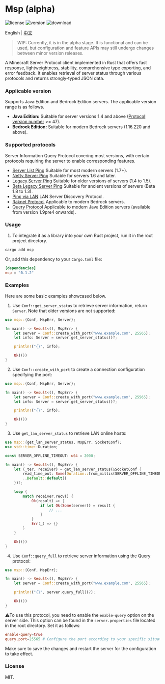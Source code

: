 # Msp (alpha)

![license](https://flat.badgen.net/badge/license/MIT/blue) ![version](https://flat.badgen.net/crates/v/msp) ![download](https://flat.badgen.net/crates/d/msp)

<p>English | <a href="README_ZH.md">中文</a></p>

> WIP: Currently, it is in the alpha stage. It is functional and can be used, but configuration and feature APIs may still undergo changes between minor version releases.

A Minecraft Server Protocol client implemented in Rust that offers fast response, lightweightness, stability, comprehensive type exporting, and error feedback. It enables retrieval of server status through various protocols and returns strongly-typed JSON data.

### Applicable version

Supports Java Edition and Bedrock Edition servers. The applicable version range is as follows.

- **Java Edition:** Suitable for server versions 1.4 and above ([Protocol version number](https://wiki.vg/Protocol_version_numbers) >= 47).
- **Bedrock Edition:** Suitable for modern Bedrock servers (1.16.220 and above).

### Supported protocols

Server Information Query Protocol covering most versions, with certain protocols requiring the server to enable corresponding features.

- [Server List Ping](https://wiki.vg/Server_List_Ping) Suitable for most modern servers (1.7+).
- [Netty Server Ping](https://wiki.vg/Server_List_Ping#1.6) Suitable for servers 1.6 and later.
- [Legacy Server Ping](https://wiki.vg/Server_List_Ping#1.4_to_1.5) Suitable for older versions of servers (1.4 to 1.5).
- [Beta Legacy Server Ping](https://wiki.vg/Server_List_Ping#Beta_1.8_to_1.3) Suitable for ancient versions of servers (Beta 1.8 to 1.3).
- [Ping via LAN](https://wiki.vg/Server_List_Ping#Ping_via_LAN_.28Open_to_LAN_in_Singleplayer.29) LAN Server Discovery Protocol.
- [Raknet Protocol](https://wiki.vg/Raknet_Protocol) Applicable to modern Bedrock servers.
- [Query Protocol](https://wiki.vg/Query) Applicable to modern Java Edition servers (available from version 1.9pre4 onwards).

### Usage

1. To integrate it as a library into your own Rust project, run it in the root project directory.

```bash
cargo add msp
```

Or, add this dependency to your `Cargo.toml` file:

```toml
[dependencies]
msp = "0.1.2"
```

### Examples

Here are some basic examples showcased below.

1. Use `Conf::get_server_status` to retrieve server information, return `Server`. Note that older versions are not supported:

```rust
use msp::{Conf, MspErr, Server};

fn main() -> Result<(), MspErr> {
    let server = Conf::create_with_port("www.example.com", 25565);
    let info: Server = server.get_server_status()?;

    println!("{}", info);

    Ok(())
}
```

2. Use `Conf::create_with_port` to create a connection configuration specifying the port:

```rust
use msp::{Conf, MspErr, Server};

fn main() -> Result<(), MspErr> {
    let server = Conf::create_with_port("www.example.com", 25565);
    let info: Server = server.get_server_status()?;

    println!("{}", info);

    Ok(())
}
```

3. Use `get_lan_server_status` to retrieve LAN online hosts:

```rust
use msp::{get_lan_server_status, MspErr, SocketConf};
use std::time::Duration;

const SERVER_OFFLINE_TIMEOUT: u64 = 2000;

fn main() -> Result<(), MspErr> {
    let (_ter, receiver) = get_lan_server_status(&SocketConf {
        read_time_out: Some(Duration::from_millis(SERVER_OFFLINE_TIMEOUT)),
        ..Default::default()
    })?;

    loop {
        match receiver.recv() {
            Ok(result) => {
                if let Ok(Some(server)) = result {
                    // ...
                }
            }
            Err(_) => {}
        }
    }

    Ok(())
}
```

4. Use `Conf::query_full` to retrieve server information using the Query protocol:

```rust
use msp::{Conf, MspErr};

fn main() -> Result<(), MspErr> {
    let server = Conf::create_with_port("www.example.com", 25565);

    println!("{}", server.query_full()?);

    Ok(())
}
```

:warning:To use this protocol, you need to enable the `enable-query` option on the server side. This option can be found in the `server.properties` file located in the root directory. Set it as follows:

```toml
enable-query=true
query.port=25565 # Configure the port according to your specific situation
```

Make sure to save the changes and restart the server for the configuration to take effect.

### License

MIT.
